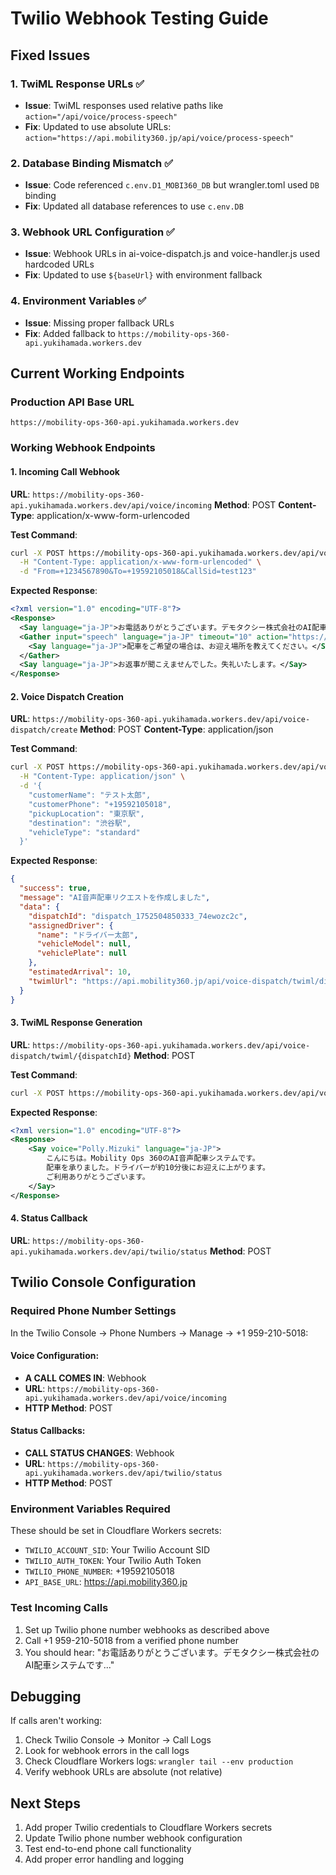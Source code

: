 # Twilio Webhook Testing Guide

## Fixed Issues

### 1. TwiML Response URLs ✅
- **Issue**: TwiML responses used relative paths like `action="/api/voice/process-speech"`
- **Fix**: Updated to use absolute URLs: `action="https://api.mobility360.jp/api/voice/process-speech"`

### 2. Database Binding Mismatch ✅
- **Issue**: Code referenced `c.env.D1_MOBI360_DB` but wrangler.toml used `DB` binding
- **Fix**: Updated all database references to use `c.env.DB`

### 3. Webhook URL Configuration ✅
- **Issue**: Webhook URLs in ai-voice-dispatch.js and voice-handler.js used hardcoded URLs
- **Fix**: Updated to use `${baseUrl}` with environment fallback

### 4. Environment Variables ✅
- **Issue**: Missing proper fallback URLs
- **Fix**: Added fallback to `https://mobility-ops-360-api.yukihamada.workers.dev`

## Current Working Endpoints

### Production API Base URL
```
https://mobility-ops-360-api.yukihamada.workers.dev
```

### Working Webhook Endpoints

#### 1. Incoming Call Webhook
**URL**: `https://mobility-ops-360-api.yukihamada.workers.dev/api/voice/incoming`
**Method**: POST
**Content-Type**: application/x-www-form-urlencoded

**Test Command**:
```bash
curl -X POST https://mobility-ops-360-api.yukihamada.workers.dev/api/voice/incoming \
  -H "Content-Type: application/x-www-form-urlencoded" \
  -d "From=+1234567890&To=+19592105018&CallSid=test123"
```

**Expected Response**:
```xml
<?xml version="1.0" encoding="UTF-8"?>
<Response>
  <Say language="ja-JP">お電話ありがとうございます。デモタクシー株式会社のAI配車システムです。現在3台の車両が利用可能です。</Say>
  <Gather input="speech" language="ja-JP" timeout="10" action="https://api.mobility360.jp/api/voice/process-speech">
    <Say language="ja-JP">配車をご希望の場合は、お迎え場所を教えてください。</Say>
  </Gather>
  <Say language="ja-JP">お返事が聞こえませんでした。失礼いたします。</Say>
</Response>
```

#### 2. Voice Dispatch Creation
**URL**: `https://mobility-ops-360-api.yukihamada.workers.dev/api/voice-dispatch/create`
**Method**: POST
**Content-Type**: application/json

**Test Command**:
```bash
curl -X POST https://mobility-ops-360-api.yukihamada.workers.dev/api/voice-dispatch/create \
  -H "Content-Type: application/json" \
  -d '{
    "customerName": "テスト太郎",
    "customerPhone": "+19592105018",
    "pickupLocation": "東京駅",
    "destination": "渋谷駅",
    "vehicleType": "standard"
  }'
```

**Expected Response**:
```json
{
  "success": true,
  "message": "AI音声配車リクエストを作成しました",
  "data": {
    "dispatchId": "dispatch_1752504850333_74ewozc2c",
    "assignedDriver": {
      "name": "ドライバー太郎",
      "vehicleModel": null,
      "vehiclePlate": null
    },
    "estimatedArrival": 10,
    "twimlUrl": "https://api.mobility360.jp/api/voice-dispatch/twiml/dispatch_1752504850333_74ewozc2c"
  }
}
```

#### 3. TwiML Response Generation
**URL**: `https://mobility-ops-360-api.yukihamada.workers.dev/api/voice-dispatch/twiml/{dispatchId}`
**Method**: POST

**Test Command**:
```bash
curl -X POST https://mobility-ops-360-api.yukihamada.workers.dev/api/voice-dispatch/twiml/dispatch_1752504850333_74ewozc2c
```

**Expected Response**:
```xml
<?xml version="1.0" encoding="UTF-8"?>
<Response>
    <Say voice="Polly.Mizuki" language="ja-JP">
        こんにちは。Mobility Ops 360のAI音声配車システムです。
        配車を承りました。ドライバーが約10分後にお迎えに上がります。
        ご利用ありがとうございます。
    </Say>
</Response>
```

#### 4. Status Callback
**URL**: `https://mobility-ops-360-api.yukihamada.workers.dev/api/twilio/status`
**Method**: POST

## Twilio Console Configuration

### Required Phone Number Settings
In the Twilio Console → Phone Numbers → Manage → +1 959-210-5018:

#### Voice Configuration:
- **A CALL COMES IN**: Webhook
- **URL**: `https://mobility-ops-360-api.yukihamada.workers.dev/api/voice/incoming`
- **HTTP Method**: POST

#### Status Callbacks:
- **CALL STATUS CHANGES**: Webhook
- **URL**: `https://mobility-ops-360-api.yukihamada.workers.dev/api/twilio/status`
- **HTTP Method**: POST

### Environment Variables Required
These should be set in Cloudflare Workers secrets:
- `TWILIO_ACCOUNT_SID`: Your Twilio Account SID
- `TWILIO_AUTH_TOKEN`: Your Twilio Auth Token
- `TWILIO_PHONE_NUMBER`: +19592105018
- `API_BASE_URL`: https://api.mobility360.jp

### Test Incoming Calls
1. Set up Twilio phone number webhooks as described above
2. Call +1 959-210-5018 from a verified phone number
3. You should hear: "お電話ありがとうございます。デモタクシー株式会社のAI配車システムです..."

## Debugging
If calls aren't working:
1. Check Twilio Console → Monitor → Call Logs
2. Look for webhook errors in the call logs
3. Check Cloudflare Workers logs: `wrangler tail --env production`
4. Verify webhook URLs are absolute (not relative)

## Next Steps
1. Add proper Twilio credentials to Cloudflare Workers secrets
2. Update Twilio phone number webhook configuration
3. Test end-to-end phone call functionality
4. Add proper error handling and logging